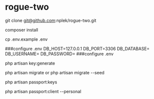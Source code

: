 # rogue-two
 
git clone git@github.com:nplek/rogue-two.git
 
composer install

cp .env.example .env

###configure .env
DB_HOST=127.0.0.1
DB_PORT=3306
DB_DATABASE=<DB>
DB_USERNAME=<USER>
DB_PASSWORD=<PASSWORD>
###configure .env

php artisan key:generate

php artisan migrate
or
php artisan migrate --seed

php artisan passport:keys

php artisan passport:client --personal

